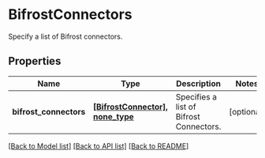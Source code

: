 # BifrostConnectors

Specify a list of Bifrost connectors.

## Properties
Name | Type | Description | Notes
------------ | ------------- | ------------- | -------------
**bifrost_connectors** | [**[BifrostConnector], none_type**](BifrostConnector.md) | Specifies a list of Bifrost Connectors. | [optional] 

[[Back to Model list]](../README.md#documentation-for-models) [[Back to API list]](../README.md#documentation-for-api-endpoints) [[Back to README]](../README.md)


